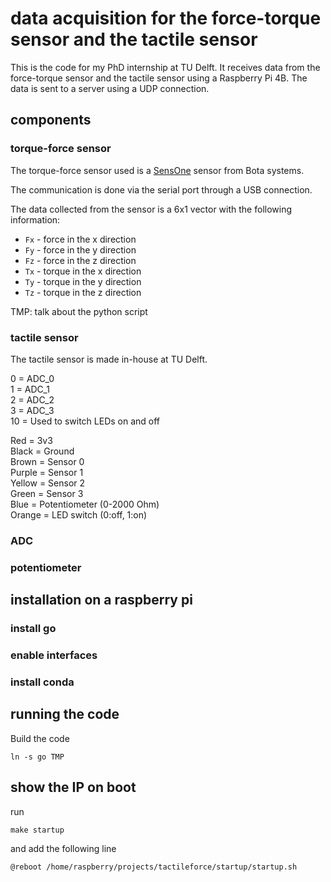 # data acquisition for the force-torque sensor and the tactile sensor

This is the code for my PhD internship at TU Delft. It receives data from the force-torque sensor and the tactile sensor using a Raspberry Pi 4B. The data is sent to a server using a UDP connection.

## components

### torque-force sensor

The torque-force sensor used is a [SensOne](https://www.botasys.com/force-torque-sensors/sensone) sensor from Bota systems.

The communication is done via the serial port through a USB connection.

The data collected from the sensor is a 6x1 vector with the following information:
- `Fx` - force in the x direction
- `Fy` - force in the y direction
- `Fz` - force in the z direction
- `Tx` - torque in the x direction
- `Ty` - torque in the y direction
- `Tz` - torque in the z direction

TMP: talk about the python script

### tactile sensor

The tactile sensor is made in-house at TU Delft. 

0 = ADC_0  
1 = ADC_1  
2 = ADC_2  
3 = ADC_3  
10 = Used to switch LEDs on and off  
  
Red = 3v3  
Black = Ground  
Brown = Sensor 0  
Purple = Sensor 1  
Yellow = Sensor 2  
Green = Sensor 3  
Blue = Potentiometer (0-2000 Ohm)  
Orange = LED switch (0:off, 1:on)  


### ADC


### potentiometer


## installation on a raspberry pi

### install go

### enable interfaces

### install conda

## running the code

Build the code

```
ln -s go TMP
```


## show the IP on boot

run

```
make startup
```

and add the following line

```
@reboot /home/raspberry/projects/tactileforce/startup/startup.sh
```
